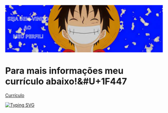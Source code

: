 <img src="foto_luffy.jpg"/>
<h1>Para mais informações meu currículo abaixo!&#U+1F447</h1>
<a href="Currículo.v1" dowload="Currículo" type="application/pdf">Currículo</a>

<a href="https://git.io/typing-svg"><img src="https://readme-typing-svg.demolab.com?font=Chela+One&duration=5500&pause=100&color=19ABFF&random=false&width=435&lines=Sou+desenvolvedor+Front-End!;Estudando+para+ser+Full-Stack!" alt="Typing SVG" /></a>
